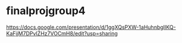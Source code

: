 # finalprojgroup4
https://docs.google.com/presentation/d/1ggXQsPXW-1aHuhnbgIIKQ-KaFjjM7DPvIZHz7VOCmH8/edit?usp=sharing
